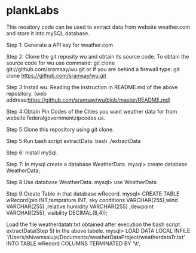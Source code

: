 # plankLabs

This reository code can be used to extract data from website weather.com and store it into mySQL database.

Step 1: Generate a API key for weather.com

Step 2: Clone the git reposity wu and obtain its source code.
To obtain the source code for wu use command:
git clone git://github.com/sramsay/wu.git
or if you are behind a firewall type:
git clone https://github.com/sramsay/wu.git

Step 3:Install wu. Reading the instruction in README.md of the above repository.
(web address:https://github.com/sramsay/wu/blob/master/README.md)

Step 4:Obtain Pin Codes of the Cities you want weather data for from website federalgovernmentzipcodes.us.

Step 5:Clone this repository using git clone. 

Step 5:Run bash script extractData.
bash ./extractData

Step 6: Install mySql.

Step 7: In mysql create a database WeatherData.
mysql> create database WeatherData;

Step 8:Use database WeatherData.
mysql> use WeatherData

Step 9:Create Table in that database wRecord.
mysql> CREATE TABLE wRecord(pin INT,temprature INT, sky conditions VARCHAR(255),wind VARCHAR(255) ,relative humidity VARCHAR(255) ,dewpoint VARCHAR(255), visibility DECIMAL(8,4));

Load the file weatherdatatr.txt obtained after execution the bash script extractData(Step 5) in the above tabele. 
mysql> LOAD DATA LOCAL INFILE '/Users/shivamsaluja/Documents/weatherDataProject/weatherdataTr.txt'  INTO TABLE wRecord COLUMNS TERMINATED BY '\t';
